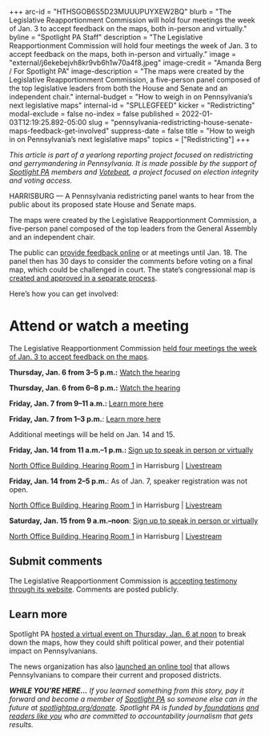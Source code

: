 +++
arc-id = "HTHSGOB6S5D23MUUUPUYXEW2BQ"
blurb = "The Legislative Reapportionment Commission will hold four meetings the week of Jan. 3 to accept feedback on the maps, both in-person and virtually."
byline = "Spotlight PA Staff"
description = "The Legislative Reapportionment Commission will hold four meetings the week of Jan. 3 to accept feedback on the maps, both in-person and virtually."
image = "external/j6ekebejvh8kr9vb6h1w70a4f8.jpeg"
image-credit = "Amanda Berg / For Spotlight PA"
image-description = "The maps were created by the Legislative Reapportionment Commission, a five-person panel composed of the top legislative leaders from both the House and Senate and an independent chair."
internal-budget = "How to weigh in on Pennsylvania’s next legislative maps"
internal-id = "SPLLEGFEED"
kicker = "Redistricting"
modal-exclude = false
no-index = false
published = 2022-01-03T12:19:25.892-05:00
slug = "pennsylvania-redistricting-house-senate-maps-feedback-get-involved"
suppress-date = false
title = "How to weigh in on Pennsylvania’s next legislative maps"
topics = ["Redistricting"]
+++

<i>This article is part of a yearlong reporting project focused on redistricting and gerrymandering in Pennsylvania. It is made possible by the support of </i><a href="https://www.spotlightpa.org/"><i>Spotlight PA</i></a><i> members and </i><a href="https://votebeat.org/"><i>Votebeat</i></a><i>, a project focused on election integrity and voting access.</i>

HARRISBURG — A Pennsylvania redistricting panel wants to hear from the public about its proposed state House and Senate maps.

The maps were created by the Legislative Reapportionment Commission, a five-person panel composed of the top leaders from the General Assembly and an independent chair.

The public can <a href="https://www.redistricting.state.pa.us/">provide feedback online</a> or at meetings until Jan. 18. The panel then has 30 days to consider the comments before voting on a final map, which could be challenged in court. The state’s congressional map is <a href="https://www.spotlightpa.org/news/2021/12/pa-congressional-maps-proposed-redistricting/">created and approved in a separate process</a>.

<script src="https://www.spotlightpa.org/embed.js" async></script><div data-spl-embed-version="1" data-spl-src="https://www.spotlightpa.org/embeds/newsletter/"></div>

Here’s how you can get involved:

# Attend or watch a meeting

The Legislative Reapportionment Commission <a href="https://www.spotlightpa.org/news/2022/01/pennsylvania-redistricting-hispanic-represenation-proposed-maps/" target="_blank">held four meetings the week of Jan. 3 to accept feedback on the maps</a>.

<b>Thursday, Jan. 6 from 3–5 p.m.:</b> <a href="http://aws.redistricting.state.pa.us/Redistricting/Resources/Video/1-6-22%20LRC%20Session%201.mp4" target="_blank">Watch the hearing</a>

<b>Thursday, Jan. 6 from 6–8 p.m.:</b> <a href="http://aws.redistricting.state.pa.us/Redistricting/Resources/Video/010622-LRCHearing2.mp4" target="_blank">Watch the hearing</a>

<b>Friday, Jan. 7 from 9–11 a.m.: </b><a href="https://www.redistricting.state.pa.us/commission/article/1089" target="_blank">Learn more here</a>

<b>Friday, Jan. 7 from 1–3 p.m.</b>: <a href="https://www.redistricting.state.pa.us/commission/article/1089" target="_blank">Learn more here</a>

Additional meetings will be held on Jan. 14 and 15.

<b>Friday, Jan. 14 from 11 a.m.–1 p.m.: </b><a href="" data-gone="https://us02web.zoom.us/webinar/register/WN_oqbAA5xMT1KnrIfNvY5GdQ" >Sign up to speak in person or virtually</a>

<a href="http://www.pacapitol.com/plan-a-visit/maps/">North Office Building, Hearing Room 1</a> in Harrisburg | <a href="https://www.redistricting.state.pa.us/commission/livestream">Livestream</a>

<b>Friday, Jan. 14 from 2–5 p.m.</b>: As of Jan. 7, speaker registration was not open. 

<a href="http://www.pacapitol.com/plan-a-visit/maps/">North Office Building, Hearing Room 1</a> in Harrisburg | <a href="https://www.redistricting.state.pa.us/commission/livestream">Livestream</a>

<b>Saturday, Jan. 15 from 9 a.m.–noon</b>: <a href="https://us02web.zoom.us/webinar/register/WN_-IQWRL6wTSGLpAtdrXvaGw" target="_blank">Sign up to speak in person or virtually</a>

<a href="http://www.pacapitol.com/plan-a-visit/maps/">North Office Building, Hearing Room 1</a> in Harrisburg | <a href="https://www.redistricting.state.pa.us/commission/livestream">Livestream</a>

<script src="https://www.spotlightpa.org/embed.js" async></script><div data-spl-embed-version="1" data-spl-src="https://www.spotlightpa.org/embeds/donate/"></div>

## Submit comments

The Legislative Reapportionment Commission is <a href="https://www.redistricting.state.pa.us/comment/" target="_blank">accepting testimony through its website</a>. Comments are posted publicly.

## Learn more

Spotlight PA <a href="https://www.spotlightpa.org/news/2021/12/pa-redistricting-legislative-house-senate/" target="_blank">hosted a virtual event on Thursday, Jan. 6 at noon</a> to break down the maps, how they could shift political power, and their potential impact on Pennsylvanians.

The news organization has also <a href="https://www.spotlightpa.org/news/2021/12/pennsylvania-redistricting-house-senate-districts-lookup-tool/" target="_blank">launched an online tool</a> that allows Pennsylvanians to compare their current and proposed districts.

<i><b>WHILE YOU’RE HERE...</b></i><i> If you learned something from this story, pay it forward and become a member of </i><a href="https://www.spotlightpa.org/"><i>Spotlight PA</i></a><i> so someone else can in the future at </i><a href="http://spotlightpa.org/donate"><i>spotlightpa.org/donate</i></a><i>. Spotlight PA is funded by</i><a href="https://www.spotlightpa.org/support"><i> foundations</i></a><i> </i><a href="https://www.spotlightpa.org/support"><i>and readers like you</i></a><i> who are committed to accountability journalism that gets results.</i>
